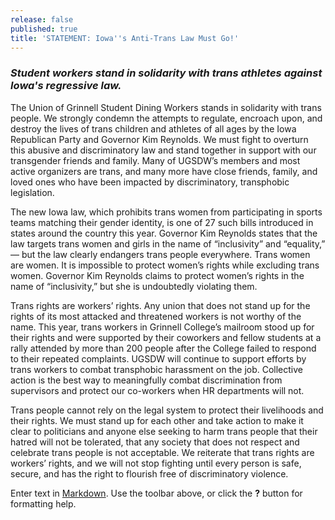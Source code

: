 ```yaml
---
release: false
published: true
title: 'STATEMENT: Iowa''s Anti-Trans Law Must Go!'
---
```

### *Student workers stand in solidarity with trans athletes against Iowa's regressive law.*

The Union of Grinnell Student Dining Workers stands in solidarity with trans people. We strongly condemn the attempts to regulate, encroach upon, and destroy the lives of trans children and athletes of all ages by the Iowa Republican Party and Governor Kim Reynolds. We must fight to overturn this abusive and discriminatory law and stand together in support with our transgender friends and family. Many of UGSDW’s members and most active organizers are trans, and many more have close friends, family, and loved ones who have been impacted by discriminatory, transphobic legislation. 
 
The new Iowa law, which prohibits trans women from participating in sports teams matching their gender identity, is one of 27 such bills introduced in states around the country this year. Governor Kim Reynolds states that the law targets trans women and girls in the name of “inclusivity” and “equality,” — but the law clearly endangers trans people everywhere. Trans women are women. It is impossible to protect women’s rights while excluding trans women. Governor Kim Reynolds claims to protect women’s rights in the name of “inclusivity,” but she is undoubtedly violating them. 

Trans rights are workers’ rights. Any union that does not stand up for the rights of its most attacked and threatened workers is not worthy of the name. This year, trans workers in Grinnell College’s mailroom stood up for their rights and were supported by their coworkers and fellow students at a rally attended by more than 200 people after the College failed to respond to their repeated complaints. UGSDW will continue to support efforts by trans workers to combat transphobic harassment on the job. Collective action is the best way to meaningfully combat discrimination from supervisors and protect our co-workers when HR departments will not. 
 
Trans people cannot rely on the legal system to protect their livelihoods and their rights. We must stand up for each other and take action to make it clear to politicians and anyone else seeking to harm trans people that their hatred will not be tolerated, that any society that does not respect and celebrate trans people is not acceptable. We reiterate that trans rights are workers’ rights, and we will not stop fighting until every person is safe, secure, and has the right to flourish free of discriminatory violence.




Enter text in [Markdown](http://daringfireball.net/projects/markdown/). Use the toolbar above, or click the **?** button for formatting help.

